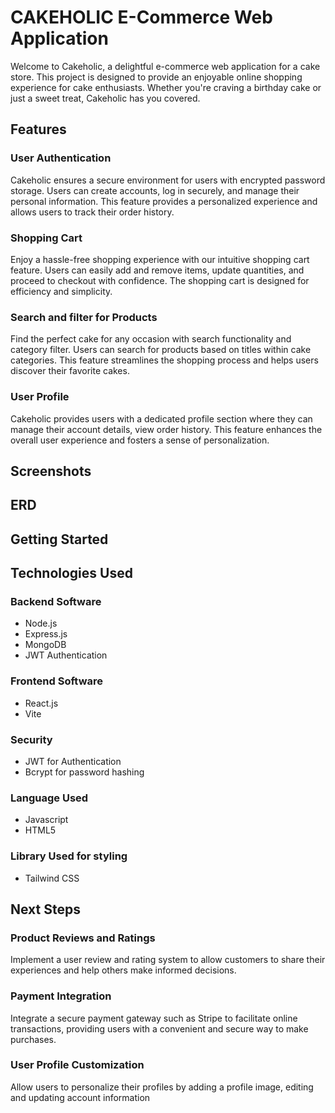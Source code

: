 # CAKEHOLIC E-Commerce Web Application

Welcome to Cakeholic, a delightful e-commerce web application for a cake store. This project is designed to provide an enjoyable online shopping experience for cake enthusiasts. Whether you're craving a birthday cake or just a sweet treat, Cakeholic has you covered.

## Features

### User Authentication
Cakeholic ensures a secure environment for users with encrypted password storage. Users can create accounts, log in securely, and manage their personal information. This feature provides a personalized experience and allows users to track their order history.

### Shopping Cart
Enjoy a hassle-free shopping experience with our intuitive shopping cart feature. Users can easily add and remove items, update quantities, and proceed to checkout with confidence. The shopping cart is designed for efficiency and simplicity.

### Search and filter for Products
Find the perfect cake for any occasion with search functionality and category filter. Users can search for products based on titles within cake categories. This feature streamlines the shopping process and helps users discover their favorite cakes.

### User Profile
Cakeholic provides users with a dedicated profile section where they can manage their account details, view order history. This feature enhances the overall user experience and fosters a sense of personalization.

##  Screenshots

## ERD 

## Getting Started

## Technologies Used

### Backend Software
- Node.js
- Express.js
- MongoDB
- JWT Authentication

### Frontend Software
- React.js
- Vite

### Security
- JWT for Authentication
- Bcrypt for password hashing

### Language Used
- Javascript
- HTML5

### Library Used for styling
- Tailwind CSS

## Next Steps
### Product Reviews and Ratings
Implement a user review and rating system to allow customers to share their experiences and help others make informed decisions.
### Payment Integration
Integrate a secure payment gateway such as Stripe to facilitate online transactions, providing users with a convenient and secure way to make purchases.
### User Profile Customization
Allow users to personalize their profiles by adding a profile image, editing and updating account information


